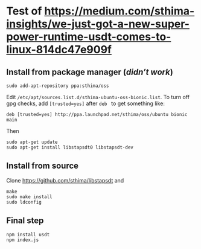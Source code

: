# Test of https://medium.com/sthima-insights/we-just-got-a-new-super-power-runtime-usdt-comes-to-linux-814dc47e909f

## Install from package manager (***didn’t work***)

```
sudo add-apt-repository ppa:sthima/oss
```

Edit `/etc/apt/sources.list.d/sthima-ubuntu-oss-bionic.list`. To turn off gpg checks, add `[trusted=yes]` after `deb ` to get something like:

```
deb [trusted=yes] http://ppa.launchpad.net/sthima/oss/ubuntu bionic main
```

Then
```
sudo apt-get update
sudo apt-get install libstapsdt0 libstapsdt-dev
```

## Install from source

Clone https://github.com/sthima/libstapsdt and 

```
make
sudo make install
sudo ldconfig
```

## Final step


```
npm install usdt
npm index.js
```

